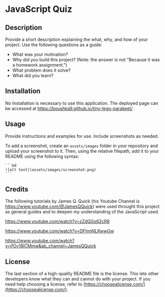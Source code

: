 # JavaScript Quiz
## Description

Provide a short description explaining the what, why, and how of your project. Use the following questions as a guide:

- What was your motivation?
- Why did you build this project? (Note: the answer is not "Because it was a homework assignment.")
- What problem does it solve?
- What did you learn?


## Installation

No Installation is necessary to use this application. The deployed page can be accessed at https://boushka9.github.io/tiny-lego-parakeet/ .


## Usage

Provide instructions and examples for use. Include screenshots as needed.

To add a screenshot, create an `assets/images` folder in your repository and upload your screenshot to it. Then, using the relative filepath, add it to your README using the following syntax:

    ```md
    ![alt text](assets/images/screenshot.png)
    ```

## Credits

The following tutorials by James Q. Quick (his Youtube Channel is https://www.youtube.com/@JamesQQuick) were used throught this project as general guides and to deepen my understanding of the JavaScript used.

https://www.youtube.com/watch?v=zZdQGs62cR8

https://www.youtube.com/watch?v=DFhmNLKwwGw

https://www.youtube.com/watch?v=jfOv18lCMmw&ab_channel=JamesQQuick

## License

The last section of a high-quality README file is the license. This lets other developers know what they can and cannot do with your project. If you need help choosing a license, refer to [https://choosealicense.com/](https://choosealicense.com/).





